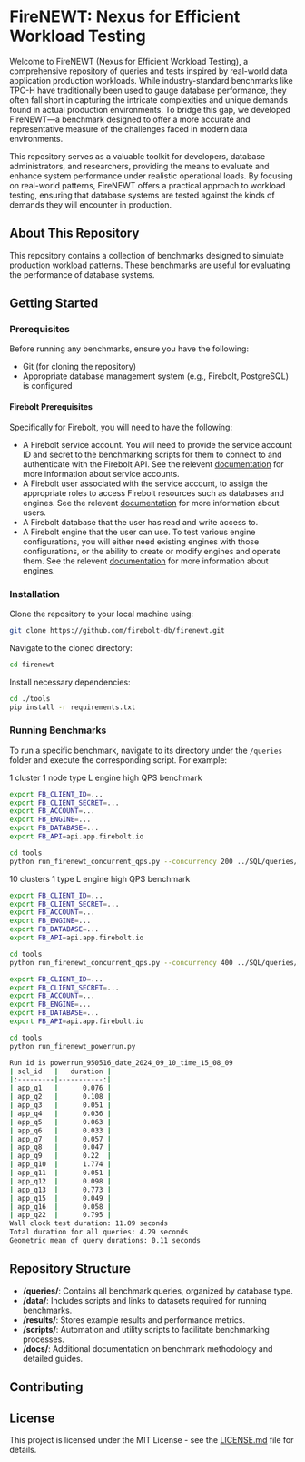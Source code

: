 # FireNEWT: Nexus for Efficient Workload Testing
Welcome to FireNEWT (Nexus for Efficient Workload Testing), a comprehensive repository of queries and tests inspired by real-world data application production workloads. While industry-standard benchmarks like TPC-H have traditionally been used to gauge database performance, they often fall short in capturing the intricate complexities and unique demands found in actual production environments. To bridge this gap, we developed FireNEWT—a benchmark designed to offer a more accurate and representative measure of the challenges faced in modern data environments.

This repository serves as a valuable toolkit for developers, database administrators, and researchers, providing the means to evaluate and enhance system performance under realistic operational loads. By focusing on real-world patterns, FireNEWT offers a practical approach to workload testing, ensuring that database systems are tested against the kinds of demands they will encounter in production.

## About This Repository
This repository contains a collection of benchmarks designed to simulate production workload patterns. These benchmarks are useful for evaluating the performance of database systems.

## Getting Started

### Prerequisites

Before running any benchmarks, ensure you have the following:

- Git (for cloning the repository)
- Appropriate database management system (e.g., Firebolt, PostgreSQL) is configured

#### Firebolt Prerequisites

Specifically for Firebolt, you will need to have the following:

- A Firebolt service account. You will need to provide the service account ID and secret to the benchmarking scripts for them to connect to and authenticate with the Firebolt API.
  See the relevent [documentation](https://docs.firebolt.io/Guides/managing-your-organization/service-accounts.html) for more information about service accounts.
- A Firebolt user associated with the service account, to assign the appropriate roles to access Firebolt resources such as databases and engines.
  See the relevent [documentation](https://docs.firebolt.io/Guides/managing-your-organization/managing-users.html) for more information about users.
- A Firebolt database that the user has read and write access to.
- A Firebolt engine that the user can use. To test various engine configurations, you will either need existing engines with those configurations, or the ability to create or modify engines and operate them.
  See the relevent [documentation](https://docs.firebolt.io/Guides/operate-engines/operate-engines.html) for more information about engines.

### Installation

Clone the repository to your local machine using:

```bash
git clone https://github.com/firebolt-db/firenewt.git
```

Navigate to the cloned directory:

```bash
cd firenewt
```

Install necessary dependencies:
```bash
cd ./tools
pip install -r requirements.txt
```


### Running Benchmarks

To run a specific benchmark, navigate to its directory under the `/queries` folder and execute the corresponding script. For example:

1 cluster 1 node type L engine high QPS benchmark
```bash 
export FB_CLIENT_ID=...
export FB_CLIENT_SECRET=...
export FB_ACCOUNT=...
export FB_ENGINE=...
export FB_DATABASE=...
export FB_API=api.app.firebolt.io

cd tools
python run_firenewt_concurrent_qps.py --concurrency 200 ../SQL/queries/firenewt_1tb_qps_0.csv ../SQL/queries/firenewt_1tb_qps_1.csv ../SQL/queries/firenewt_1tb_qps_2.csv ../SQL/queries/firenewt_1tb_qps_3.csv
```

10 clusters 1 type L engine high QPS benchmark
```bash 
export FB_CLIENT_ID=...
export FB_CLIENT_SECRET=...
export FB_ACCOUNT=...
export FB_ENGINE=...
export FB_DATABASE=...
export FB_API=api.app.firebolt.io

cd tools
python run_firenewt_concurrent_qps.py --concurrency 400 ../SQL/queries/firenewt_1tb_qps_0.csv ../SQL/queries/firenewt_1tb_qps_0.csv ../SQL/queries/firenewt_1tb_qps_1.csv ../SQL/queries/firenewt_1tb_qps_2.csv ../SQL/queries/firenewt_1tb_qps_3.csv ../SQL/queries/firenewt_1tb_qps_4.csv ../SQL/queries/firenewt_1tb_qps_5.csv ../SQL/queries/firenewt_1tb_qps_6.csv ../SQL/queries/firenewt_1tb_qps_7.csv ../SQL/queries/firenewt_1tb_qps_8.csv ../SQL/queries/firenewt_1tb_qps_9.csv ../SQL/queries/firenewt_1tb_qps_10.csv ../SQL/queries/firenewt_1tb_qps_11.csv ../SQL/queries/firenewt_1tb_qps_12.csv ../SQL/queries/firenewt_1tb_qps_13.csv ../SQL/queries/firenewt_1tb_qps_14.csv ../SQL/queries/firenewt_1tb_qps_15.csv ../SQL/queries/firenewt_1tb_qps_16.csv ../SQL/queries/firenewt_1tb_qps_17.csv ../SQL/queries/firenewt_1tb_qps_18.csv ../SQL/queries/firenewt_1tb_qps_19.csv
```


```bash 
export FB_CLIENT_ID=...
export FB_CLIENT_SECRET=...
export FB_ACCOUNT=...
export FB_ENGINE=...
export FB_DATABASE=...
export FB_API=api.app.firebolt.io

cd tools
python run_firenewt_powerrun.py

Run id is powerrun_950516_date_2024_09_10_time_15_08_09
| sql_id   |   duration |
|:---------|-----------:|
| app_q1   |      0.076 |
| app_q2   |      0.108 |
| app_q3   |      0.051 |
| app_q4   |      0.036 |
| app_q5   |      0.063 |
| app_q6   |      0.033 |
| app_q7   |      0.057 |
| app_q8   |      0.047 |
| app_q9   |      0.22  |
| app_q10  |      1.774 |
| app_q11  |      0.051 |
| app_q12  |      0.098 |
| app_q13  |      0.773 |
| app_q15  |      0.049 |
| app_q16  |      0.058 |
| app_q22  |      0.795 |
Wall clock test duration: 11.09 seconds
Total duration for all queries: 4.29 seconds
Geometric mean of query durations: 0.11 seconds
```

## Repository Structure

- **/queries/**: Contains all benchmark queries, organized by database type.
- **/data/**: Includes scripts and links to datasets required for running benchmarks.
- **/results/**: Stores example results and performance metrics.
- **/scripts/**: Automation and utility scripts to facilitate benchmarking processes.
- **/docs/**: Additional documentation on benchmark methodology and detailed guides.

## Contributing


## License

This project is licensed under the MIT License - see the [LICENSE.md](LICENSE) file for details.
